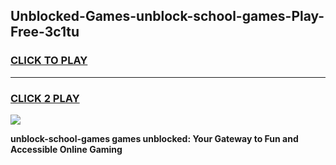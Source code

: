 
## Unblocked-Games-unblock-school-games-Play-Free-3c1tu
<h3>
<a href="https://premium76.site?title=unblock-school-games&ref=18A1">CLICK TO PLAY</a></h3>
<hr>

<h3>
<a href="https://premium76.site?title=unblock-school-games&ref=18A1">CLICK 2 PLAY</a>
  
</h3>

<a href="https://premium76.site?title=unblock-school-games&ref=18A1"><img src="https://clearcache.store/games.png"></a>


**unblock-school-games games unblocked: Your Gateway to Fun and Accessible Online Gaming**
